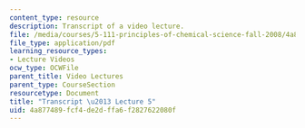 ```yaml
---
content_type: resource
description: Transcript of a video lecture.
file: /media/courses/5-111-principles-of-chemical-science-fall-2008/4a877489fcf4de2dffa6f2827622080f_5-111F08-L05.pdf
file_type: application/pdf
learning_resource_types:
- Lecture Videos
ocw_type: OCWFile
parent_title: Video Lectures
parent_type: CourseSection
resourcetype: Document
title: "Transcript \u2013 Lecture 5"
uid: 4a877489-fcf4-de2d-ffa6-f2827622080f
---
```

